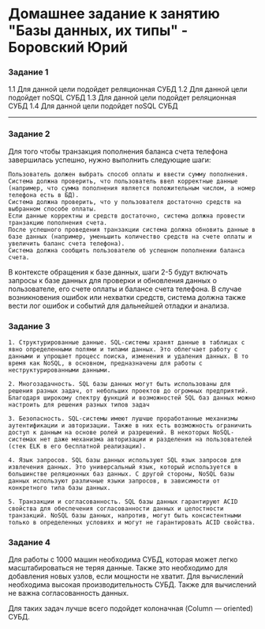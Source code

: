 # Домашнее задание к занятию "Базы данных, их типы" - Боровский Юрий


### Задание 1



1.1 Для данной цели подойдет реляционная СУБД
1.2 Для данной цели подойдет noSQL СУБД
1.3 Для данной цели подойдет реляционная СУБД
1.4 Для данной цели подойдет noSQL СУБД

---

### Задание 2

Для того чтобы транзакция пополнения баланса счета телефона завершилась успешно, нужно выполнить следующие шаги:

    Пользователь должен выбрать способ оплаты и ввести сумму пополнения.
    Система должна проверить, что пользователь ввел корректные данные (например, что сумма пополнения является положительным числом, а номер телефона есть в БД).
    Система должна проверить, что у пользователя достаточно средств на выбранном способе оплаты.
    Если данные корректны и средств достаточно, система должна провести транзакцию пополнения счета.
    После успешного проведения транзакции система должна обновить данные в базе данных (например, уменьшить количество средств на счете оплаты и увеличить баланс счета телефона).
    Система должна сообщить пользователю об успешном пополнении баланса счета.

В контексте обращения к базе данных, шаги 2-5 будут включать запросы к базе данных для проверки и обновления данных о пользователе, его счете оплаты и балансе счета телефона. В случае возникновения ошибок или нехватки средств, система должна также вести лог ошибок и событий для дальнейшей отладки и анализа.



### Задание 3



    1. Структурированные данные. SQL-системы хранят данные в таблицах с явно определенными полями и типами данных. Это облегчает работу с данными и упрощает процесс поиска, изменения и удаления данных. В то время как NoSQL, в основном, предназначены для работы с неструктурированными данными.

    2. Многозадачность. SQL базы данных могут быть использованы для решения разных задач, от небольших проектов до огромных предприятий. Благодаря широкому спектру функций и возможностей SQL баз данных можно настроить для решения разных типов задач

    3. Безопасность. SQL-системы имеют лушчше проработанные механизмы аутентификации и авторизации. Также в них есть возможность ограничить доступ к данным на основе ролей и разрешений. В некоторых NoSQL-системах нет даже механизма авторизации и разделения на пользователей (стек ELK в его бесплатной реализации).

    4. Язык запросов. SQL базы данных используют SQL язык запросов для извлечения данных. Это универсальный язык, который используется в большинстве реляционных баз данных. С другой стороны, NoSQL базы данных используют различные языки запросов, в зависимости от конкретного типа базы данных.
    
    5. Транзакции и согласованность. SQL базы данных гарантируют ACID свойства для обеспечения согласованности данных и целостности транзакций. NoSQL базы данных, напротив, могут быть консистентными только в определенных условиях и могут не гарантировать ACID свойства.

### Задание 4

Для работы с 1000 машин необходима СУБД, которая может легко масштабироваться не теряя данные. Также это необходимо для добавления новых узлов, если мощности не хватит.
Для вычислений необходима высокая производительность СУБД.
Также для вычислений не важна согласованность данных.

Для таких задач лучше всего подойдет колоначная (Column — oriented) СУБД.
